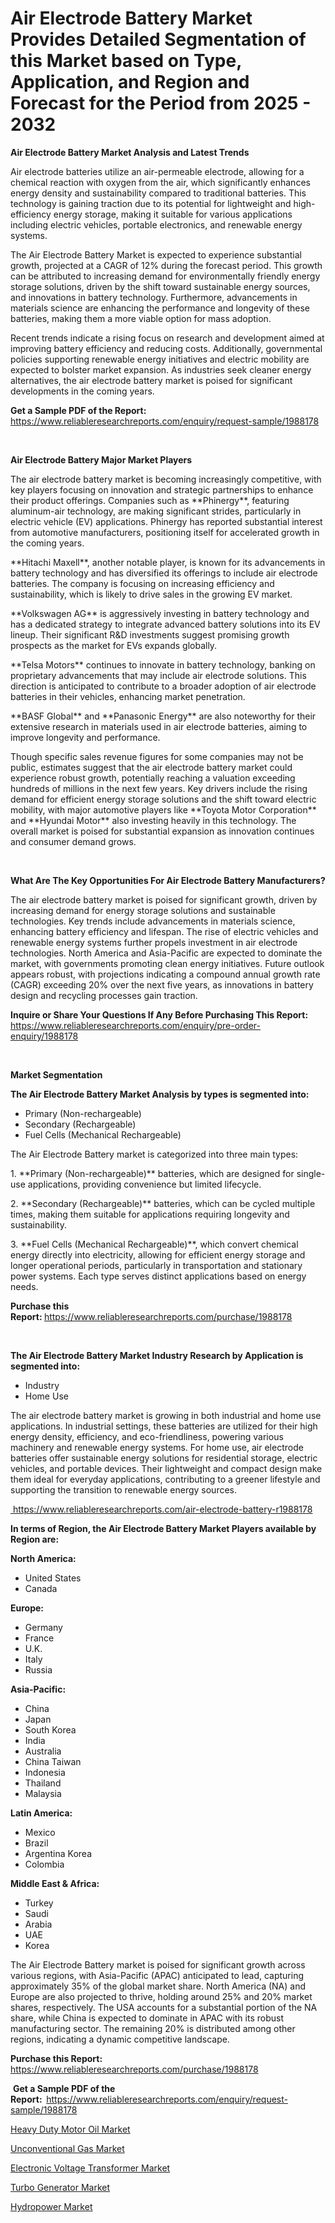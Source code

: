 <p><h1>Air Electrode Battery Market Provides Detailed Segmentation of this Market based on Type, Application, and Region and Forecast for the Period from 2025 - 2032</h1></p><p><strong>Air Electrode Battery Market Analysis and Latest Trends</strong></p>
<p><p>Air electrode batteries utilize an air-permeable electrode, allowing for a chemical reaction with oxygen from the air, which significantly enhances energy density and sustainability compared to traditional batteries. This technology is gaining traction due to its potential for lightweight and high-efficiency energy storage, making it suitable for various applications including electric vehicles, portable electronics, and renewable energy systems.</p><p>The Air Electrode Battery Market is expected to experience substantial growth, projected at a CAGR of 12% during the forecast period. This growth can be attributed to increasing demand for environmentally friendly energy storage solutions, driven by the shift toward sustainable energy sources, and innovations in battery technology. Furthermore, advancements in materials science are enhancing the performance and longevity of these batteries, making them a more viable option for mass adoption.</p><p>Recent trends indicate a rising focus on research and development aimed at improving battery efficiency and reducing costs. Additionally, governmental policies supporting renewable energy initiatives and electric mobility are expected to bolster market expansion. As industries seek cleaner energy alternatives, the air electrode battery market is poised for significant developments in the coming years.</p></p>
<p><strong>Get a Sample PDF of the Report:&nbsp;</strong> <a href="https://www.reliableresearchreports.com/enquiry/request-sample/1988178?utm_campaign=36&utm_medium=2&utm_source=Github&utm_content=ia&utm_term=13022025&utm_id=air-electrode-battery">https://www.reliableresearchreports.com/enquiry/request-sample/1988178</a></p>
<p>&nbsp;</p>
<p><strong>Air Electrode Battery Major Market Players</strong></p>
<p><p>The air electrode battery market is becoming increasingly competitive, with key players focusing on innovation and strategic partnerships to enhance their product offerings. Companies such as **Phinergy**, featuring aluminum-air technology, are making significant strides, particularly in electric vehicle (EV) applications. Phinergy has reported substantial interest from automotive manufacturers, positioning itself for accelerated growth in the coming years.</p><p>**Hitachi Maxell**, another notable player, is known for its advancements in battery technology and has diversified its offerings to include air electrode batteries. The company is focusing on increasing efficiency and sustainability, which is likely to drive sales in the growing EV market.</p><p>**Volkswagen AG** is aggressively investing in battery technology and has a dedicated strategy to integrate advanced battery solutions into its EV lineup. Their significant R&D investments suggest promising growth prospects as the market for EVs expands globally.</p><p>**Telsa Motors** continues to innovate in battery technology, banking on proprietary advancements that may include air electrode solutions. This direction is anticipated to contribute to a broader adoption of air electrode batteries in their vehicles, enhancing market penetration.</p><p>**BASF Global** and **Panasonic Energy** are also noteworthy for their extensive research in materials used in air electrode batteries, aiming to improve longevity and performance.</p><p>Though specific sales revenue figures for some companies may not be public, estimates suggest that the air electrode battery market could experience robust growth, potentially reaching a valuation exceeding hundreds of millions in the next few years. Key drivers include the rising demand for efficient energy storage solutions and the shift toward electric mobility, with major automotive players like **Toyota Motor Corporation** and **Hyundai Motor** also investing heavily in this technology. The overall market is poised for substantial expansion as innovation continues and consumer demand grows.</p></p>
<p>&nbsp;</p>
<p><strong>What Are The Key Opportunities For Air Electrode Battery Manufacturers?</strong></p>
<p><p>The air electrode battery market is poised for significant growth, driven by increasing demand for energy storage solutions and sustainable technologies. Key trends include advancements in materials science, enhancing battery efficiency and lifespan. The rise of electric vehicles and renewable energy systems further propels investment in air electrode technologies. North America and Asia-Pacific are expected to dominate the market, with governments promoting clean energy initiatives. Future outlook appears robust, with projections indicating a compound annual growth rate (CAGR) exceeding 20% over the next five years, as innovations in battery design and recycling processes gain traction.</p></p>
<p><strong>Inquire or Share Your Questions If Any Before Purchasing This Report:</strong> <a href="https://www.reliableresearchreports.com/enquiry/pre-order-enquiry/1988178?utm_campaign=36&utm_medium=2&utm_source=Github&utm_content=ia&utm_term=13022025&utm_id=air-electrode-battery">https://www.reliableresearchreports.com/enquiry/pre-order-enquiry/1988178</a></p>
<p>&nbsp;</p>
<p><strong>Market Segmentation</strong></p>
<p><strong>The Air Electrode Battery Market Analysis by types is segmented into:</strong></p>
<p><ul><li>Primary (Non-rechargeable)</li><li>Secondary (Rechargeable)</li><li>Fuel Cells (Mechanical Rechargeable)</li></ul></p>
<p><p>The Air Electrode Battery market is categorized into three main types: </p><p>1. **Primary (Non-rechargeable)** batteries, which are designed for single-use applications, providing convenience but limited lifecycle.</p><p>2. **Secondary (Rechargeable)** batteries, which can be cycled multiple times, making them suitable for applications requiring longevity and sustainability.</p><p>3. **Fuel Cells (Mechanical Rechargeable)**, which convert chemical energy directly into electricity, allowing for efficient energy storage and longer operational periods, particularly in transportation and stationary power systems. Each type serves distinct applications based on energy needs.</p></p>
<p><strong>Purchase this Report:&nbsp;</strong><a href="https://www.reliableresearchreports.com/purchase/1988178?utm_campaign=36&utm_medium=2&utm_source=Github&utm_content=ia&utm_term=13022025&utm_id=air-electrode-battery">https://www.reliableresearchreports.com/purchase/1988178</a></p>
<p>&nbsp;</p>
<p><strong>The Air Electrode Battery Market Industry Research by Application is segmented into:</strong></p>
<p><ul><li>Industry</li><li>Home Use</li></ul></p>
<p><p>The air electrode battery market is growing in both industrial and home use applications. In industrial settings, these batteries are utilized for their high energy density, efficiency, and eco-friendliness, powering various machinery and renewable energy systems. For home use, air electrode batteries offer sustainable energy solutions for residential storage, electric vehicles, and portable devices. Their lightweight and compact design make them ideal for everyday applications, contributing to a greener lifestyle and supporting the transition to renewable energy sources.</p></p>
<p><a href="https://www.reliableresearchreports.com/air-electrode-battery-r1988178?utm_campaign=36&utm_medium=2&utm_source=Github&utm_content=ia&utm_term=13022025&utm_id=air-electrode-battery">&nbsp;https://www.reliableresearchreports.com/air-electrode-battery-r1988178</a></p>
<p><strong>In terms of Region, the Air Electrode Battery Market Players available by Region are:</strong></p>
<p>
    <p> <strong> North America: </strong>
        <ul>
            <li>United States</li>
            <li>Canada</li>
        </ul>
        </p> 
    <p> <strong> Europe: </strong>
        <ul>
            <li>Germany</li>
            <li>France</li>
            <li>U.K.</li>
            <li>Italy</li>
            <li>Russia</li>
        </ul>
        </p> 
    <p> <strong> Asia-Pacific: </strong>
        <ul>
            <li>China</li>
            <li>Japan</li>
            <li>South Korea</li>
            <li>India</li>
            <li>Australia</li>
            <li>China Taiwan</li>
            <li>Indonesia</li>
            <li>Thailand</li>
            <li>Malaysia</li>
        </ul>
        </p> 
    <p> <strong> Latin America: </strong>
        <ul>
            <li>Mexico</li>
            <li>Brazil</li>
            <li>Argentina Korea</li>
            <li>Colombia</li>
        </ul>
        </p> 
    <p> <strong> Middle East & Africa: </strong>
        <ul>
            <li>Turkey</li>
            <li>Saudi</li>
            <li>Arabia</li>
            <li>UAE</li>
            <li>Korea</li>
        </ul>
    </p>
    </p>
<p><p>The Air Electrode Battery market is poised for significant growth across various regions, with Asia-Pacific (APAC) anticipated to lead, capturing approximately 35% of the global market share. North America (NA) and Europe are also projected to thrive, holding around 25% and 20% market shares, respectively. The USA accounts for a substantial portion of the NA share, while China is expected to dominate in APAC with its robust manufacturing sector. The remaining 20% is distributed among other regions, indicating a dynamic competitive landscape.</p></p>
<p><strong>Purchase this Report: </strong><a href="https://www.reliableresearchreports.com/purchase/1988178?utm_campaign=36&utm_medium=2&utm_source=Github&utm_content=ia&utm_term=13022025&utm_id=air-electrode-battery">https://www.reliableresearchreports.com/purchase/1988178</a></p>
<p>&nbsp;<strong>Get a Sample PDF of the Report:&nbsp;&nbsp;</strong><a href="https://www.reliableresearchreports.com/enquiry/request-sample/1988178?utm_campaign=36&utm_medium=2&utm_source=Github&utm_content=ia&utm_term=13022025&utm_id=air-electrode-battery">https://www.reliableresearchreports.com/enquiry/request-sample/1988178</a></p>
<p><strong></strong></p>
<p><p><a href="https://github.com/elitasvimal/Market-Research-Report-List-1/blob/main/heavy-duty-motor-oil-market.md?utm_campaign=36&utm_medium=2&utm_source=Github&utm_content=ia&utm_term=13022025&utm_id=air-electrode-battery">Heavy Duty Motor Oil Market</a></p><p><a href="https://github.com/genayziben/Market-Research-Report-List-1/blob/main/unconventional-gas-market.md?utm_campaign=36&utm_medium=2&utm_source=Github&utm_content=ia&utm_term=13022025&utm_id=air-electrode-battery">Unconventional Gas Market</a></p><p><a href="https://github.com/raeezkenedz/Market-Research-Report-List-1/blob/main/electronic-voltage-transformer-market.md?utm_campaign=36&utm_medium=2&utm_source=Github&utm_content=ia&utm_term=13022025&utm_id=air-electrode-battery">Electronic Voltage Transformer Market</a></p><p><a href="https://github.com/binnazcassam/Market-Research-Report-List-1/blob/main/turbo-generator-market.md?utm_campaign=36&utm_medium=2&utm_source=Github&utm_content=ia&utm_term=13022025&utm_id=air-electrode-battery">Turbo Generator Market</a></p><p><a href="https://github.com/meuskocov/Market-Research-Report-List-1/blob/main/hydropower-market.md?utm_campaign=36&utm_medium=2&utm_source=Github&utm_content=ia&utm_term=13022025&utm_id=air-electrode-battery">Hydropower Market</a></p></p>